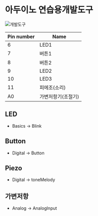 # 아두이노 연습용개발도구
![개발도구](https://user-images.githubusercontent.com/125548154/229678123-db162a13-e7c4-4dab-8533-d5924134d2d3.png)

|Pin number|Name|
|------|---|
|6|LED1|
|7|버튼1|
|8|버튼2|
|9|LED2|
|10|LED3|
|11|피에조(소리)|
|A0|가변저항기(조절기)|

## LED 
* Basics -> Blink 

## Button  
* Digital -> Button 

## Piezo 
* Digital -> toneMelody 

## 가변저항  
* Analog -> AnalogInput 


